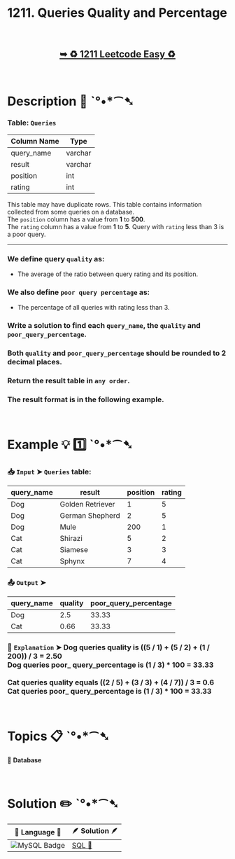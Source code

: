 # 1211. Queries Quality and Percentage

</br>

<h2 align="center"> 

<a href="https://leetcode.com/problems/queries-quality-and-percentage/?envType=study-plan-v2&envId=top-sql-50"><strong>➥ ♻️ 1211 Leetcode Easy ♻️ </strong></a>
</h2>

</br>

# Description 📜 ˋ°•*⁀➷

### Table: `Queries`


| Column Name | Type    |
|-------------|---------|
| query_name  | varchar |
| result      | varchar |
| position    | int     |
| rating      | int     |

This table may have duplicate rows.
This table contains information collected from some queries on a database.</br>
The `position` column has a value from **1** to **500**.</br>
The `rating` column has a value from **1** to **5**. Query with `rating` less than 3 is a poor query.

---

### We define query `quality` as:

- The average of the ratio between query rating and its position.

### We also define `poor query percentage` as:

- The percentage of all queries with rating less than 3.

### Write a solution to find each `query_name`, the `quality` and `poor_query_percentage`.

### Both `quality` and `poor_query_percentage` should be rounded to 2 decimal places.

### Return the result table in `any order`.

### The result format is in the following example.

</br>

# Example 💡 1️⃣ ˋ°•*⁀➷

  ### 📥 `Input`  ➤ `Queries` table:

| query_name | result           | position | rating |
| ---------- | ---------------- | -------- | ------ |
| Dog        | Golden Retriever | 1        | 5      |
| Dog        | German Shepherd  | 2        | 5      |
| Dog        | Mule             | 200      | 1      |
| Cat        | Shirazi          | 5        | 2      |
| Cat        | Siamese          | 3        | 3      |
| Cat        | Sphynx           | 7        | 4      |

  ### 📤 `Output`  ➤

| query_name | quality | poor_query_percentage |
| ---------- | ------- | --------------------- |
| Dog        | 2.5     | 33.33                 |
| Cat        | 0.66    | 33.33                 |

  ### 🔦 `Explanation`  ➤ Dog queries quality is ((5 / 1) + (5 / 2) + (1 / 200)) / 3 = 2.50</br> Dog queries poor_ query_percentage is (1 / 3) * 100 = 33.33</br>  </br> Cat queries quality equals ((2 / 5) + (3 / 3) + (4 / 7)) / 3 = 0.6</br> Cat queries poor_ query_percentage is (1 / 3) * 100 = 33.33

</br>

# Topics 📋 ˋ°•*⁀➷

🔸 **Database**  </br>

</br>

# Solution ✏️ ˋ°•*⁀➷

| 📒 Language 📒  | 🪶 Solution 🪶 |
| ------------- | ------------- |
|  ![MySQL Badge](https://img.shields.io/badge/MySQL-4479A1?logo=mysql&logoColor=fff&style=for-the-badge)  | [SQL 🕍](https://github.com/Prakhar-002/LEETCODE/blob/main/%F0%9F%93%9A%20Study%20%F0%9F%8E%A7%20Plan%20%F0%9F%91%A8%F0%9F%8F%BB%E2%80%8D%F0%9F%92%BB/%F0%9F%93%A6%20SQL%2050%20-%20%F0%9F%8C%BD%20Crack%20SQL%20Interview/%F0%9F%94%AC%20Examine%20Thoroughly%20%F0%9F%A7%AC/03%20Basic%20Aggregate%20Functions/Day%20%E2%9E%BA%2019%20%F0%9F%8C%BD%201211.%20Queries%20Quality%20and%20Percentage/%F0%9F%95%8D%20SQL%20-%201211.%20Queries%20Quality%20and%20Percentage.sql) |